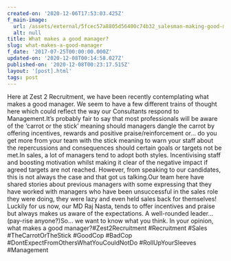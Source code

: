 ```yaml
---
created-on: '2020-12-06T17:53:03.425Z'
f_main-image:
  url: /assets/external/5fcec57a8805d56400c74b32_salesman-making-good-manager.png
  alt: null
title: What makes a good manager?
slug: what-makes-a-good-manager
f_date: '2017-07-25T00:00:00.000Z'
updated-on: '2020-12-08T00:14:58.027Z'
published-on: '2020-12-08T00:23:17.515Z'
layout: '[post].html'
tags: post
---
```


Here at Zest 2 Recruitment, we have been recently contemplating what makes a good manager. We seem to have a few different trains of thought here which could reflect the way our Consultants respond to Management.It’s probably fair to say that most professionals will be aware of the ‘carrot or the stick’ meaning should managers dangle the carrot by offering incentives, rewards and positive praise/reinforcement or… do you get more from your team with the stick meaning to warn your staff about the repercussions and consequences should certain goals or targets not be met.In sales, a lot of managers tend to adopt both styles. Incentivising staff and boosting motivation whilst making it clear of the negative impact if agreed targets are not reached. However, from speaking to our candidates, this is not always the case and that got us talking.Our team here have shared stories about previous managers with some expressing that they have worked with managers who have been unsuccessful in the sales role they were doing, they were lazy and even held sales back for themselves! Luckily for us now, our MD Raj Nasta, tends to offer incentives and praise but always makes us aware of the expectations. A well-rounded leader… (pay-rise anyone?)So... we want to know what you think. In your opinion, what makes a good manager?#Zest2Recruitment #Recruitment #Sales #TheCarrotOrTheStick #GoodCop #BadCop #DontExpectFromOthersWhatYouCouldNotDo #RollUpYourSleeves #Management
